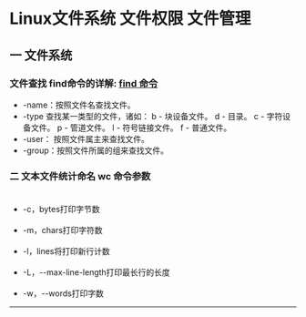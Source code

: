 Linux文件系统 文件权限 文件管理
===
## 一  文件系统
###  文件查找  find命令的详解: [find 命令](https://zhidao.baidu.com/question/490058098582576932.html)
* -name：按照文件名查找文件。
* -type 查找某一类型的文件，诸如：
b - 块设备文件。
d - 目录。
c - 字符设备文件。
p - 管道文件。
l - 符号链接文件。
f - 普通文件。
* -user： 按照文件属主来查找文件。
* -group：按照文件所属的组来查找文件。
### 二 文本文件统计命名 **wc** 命令参数<br> 
* -c，bytes打印字节数 <br> 
* -m，chars打印字符数 <br> 
* -l，lines将打印新行计数 <br> 
* -L，--max-line-length打印最长行的长度<br> 
* -w，--words打印字数
----
